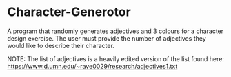 # Character-Generotor

A program that randomly generates adjectives and 3 colours for a character design exercise. The user must provide the number of adjectives they would like to describe their character.

NOTE: The list of adjectives is a heavily edited version of the list found here: https://www.d.umn.edu/~rave0029/research/adjectives1.txt
